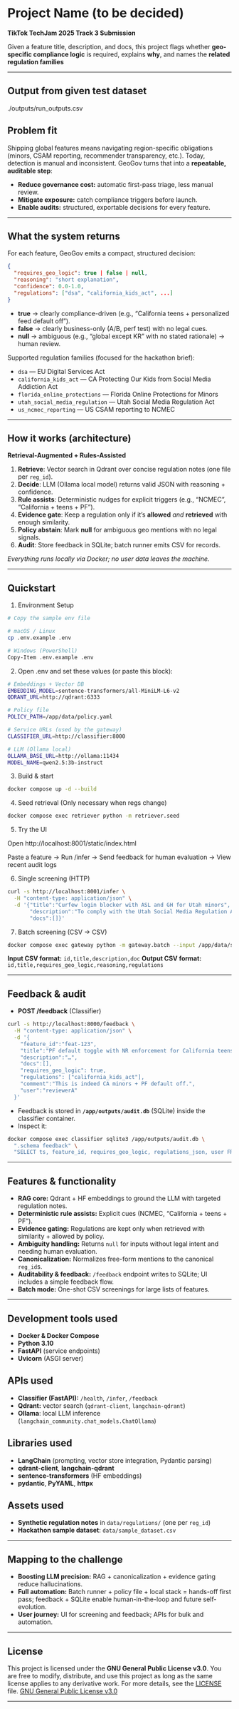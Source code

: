# Project Name (to be decided)

**TikTok TechJam 2025 Track 3 Submission**

Given a feature title, description, and docs, this project flags whether **geo-specific compliance logic** is required, explains **why**, and names the **related regulation families**

---

## Output from given test dataset
./outputs/run_outputs.csv

## Problem fit

Shipping global features means navigating region-specific obligations (minors, CSAM reporting, recommender transparency, etc.). Today, detection is manual and inconsistent. GeoGov turns that into a **repeatable, auditable step**:

* **Reduce governance cost:** automatic first-pass triage, less manual review.
* **Mitigate exposure:** catch compliance triggers before launch.
* **Enable audits:** structured, exportable decisions for every feature.

---

## What the system returns

For each feature, GeoGov emits a compact, structured decision:

```json
{
  "requires_geo_logic": true | false | null,
  "reasoning": "short explanation",
  "confidence": 0.0-1.0,
  "regulations": ["dsa", "california_kids_act", ...]
}
```

* **true** → clearly compliance-driven (e.g., “California teens + personalized feed default off”).
* **false** → clearly business-only (A/B, perf test) with no legal cues.
* **null** → ambiguous (e.g., “global except KR” with no stated rationale) → human review.

Supported regulation families (focused for the hackathon brief):

* `dsa` — EU Digital Services Act
* `california_kids_act` — CA Protecting Our Kids from Social Media Addiction Act
* `florida_online_protections` — Florida Online Protections for Minors
* `utah_social_media_regulation` — Utah Social Media Regulation Act
* `us_ncmec_reporting` — US CSAM reporting to NCMEC

---

## How it works (architecture)

**Retrieval-Augmented + Rules-Assisted**

1. **Retrieve**: Vector search in Qdrant over concise regulation notes (one file per `reg_id`).
2. **Decide**: LLM (Ollama local model) returns valid JSON with reasoning + confidence.
3. **Rule assists**: Deterministic nudges for explicit triggers (e.g., “NCMEC”, “California + teens + PF”).
4. **Evidence gate**: Keep a regulation only if it’s **allowed** *and* **retrieved** with enough similarity.
5. **Policy abstain**: Mark **null** for ambiguous geo mentions with no legal signals.
6. **Audit**: Store feedback in SQLite; batch runner emits CSV for records.

*Everything runs locally via Docker; no user data leaves the machine.*

---

## Quickstart

1) Environment Setup
```bash
# Copy the sample env file

# macOS / Linux
cp .env.example .env

# Windows (PowerShell)
Copy-Item .env.example .env
```

2) Open .env and set these values (or paste this block):

```bash
# Embeddings + Vector DB
EMBEDDING_MODEL=sentence-transformers/all-MiniLM-L6-v2
QDRANT_URL=http://qdrant:6333

# Policy file
POLICY_PATH=/app/data/policy.yaml

# Service URLs (used by the gateway)
CLASSIFIER_URL=http://classifier:8000

# LLM (Ollama local)
OLLAMA_BASE_URL=http://ollama:11434
MODEL_NAME=qwen2.5:3b-instruct

```
3) Build & start
```bash
docker compose up -d --build
```

4) Seed retrieval (Only necessary when regs change)
```bash
docker compose exec retriever python -m retriever.seed
```

5) Try the UI

Open http://localhost:8001/static/index.html

Paste a feature → Run /infer → Send feedback for human evaluation → View recent audit logs

6) Single screening (HTTP)
```bash
curl -s http://localhost:8001/infer \
  -H "content-type: application/json" \
  -d '{"title":"Curfew login blocker with ASL and GH for Utah minors",
       "description":"To comply with the Utah Social Media Regulation Act...",
       "docs":[]}'
```

7) Batch screening (CSV -> CSV)
```bash
docker compose exec gateway python -m gateway.batch --input /app/data/sample_dataset.csv --output /app/outputs/run_outputs.csv

```
**Input CSV format:** `id,title,description,doc`
**Output CSV format:** `id,title,requires_geo_logic,reasoning,regulations`

---

## Feedback & audit

* **POST /feedback** (Classifier)

```bash
curl -s http://localhost:8000/feedback \
  -H "content-type: application/json" \
  -d '{
    "feature_id":"feat-123",
    "title":"PF default toggle with NR enforcement for California teens",
    "description":"…",
    "docs":[],
    "requires_geo_logic": true,
    "regulations": ["california_kids_act"],
    "comment":"This is indeed CA minors + PF default off.",
    "user":"reviewerA"
  }'
```

* Feedback is stored in **`/app/outputs/audit.db`** (SQLite) inside the classifier container.
* Inspect it:

```bash
docker compose exec classifier sqlite3 /app/outputs/audit.db \
  ".schema feedback" \
  "SELECT ts, feature_id, requires_geo_logic, regulations_json, user FROM feedback ORDER BY ts DESC LIMIT 5;"
```

---

## Features & functionality

* **RAG core:** Qdrant + HF embeddings to ground the LLM with targeted regulation notes.
* **Deterministic rule assists:** Explicit cues (NCMEC, “California + teens + PF”).
* **Evidence gating:** Regulations are kept only when retrieved with similarity + allowed by policy.
* **Ambiguity handling:** Returns `null` for inputs without legal intent and needing human evaluation.
* **Canonicalization:** Normalizes free-form mentions to the canonical `reg_id`s.
* **Auditability & feedback:** `/feedback` endpoint writes to SQLite; UI includes a simple feedback flow.
* **Batch mode:** One-shot CSV screenings for large lists of features.

---

## Development tools used

* **Docker & Docker Compose**
* **Python 3.10**
* **FastAPI** (service endpoints)
* **Uvicorn** (ASGI server)

## APIs used

* **Classifier (FastAPI):** `/health`, `/infer`, `/feedback`
* **Qdrant:** vector search (`qdrant-client`, `langchain-qdrant`)
* **Ollama**: local LLM inference (`langchain_community.chat_models.ChatOllama`)

## Libraries used

* **LangChain** (prompting, vector store integration, Pydantic parsing)
* **qdrant-client**, **langchain-qdrant**
* **sentence-transformers** (HF embeddings)
* **pydantic**, **PyYAML**, **httpx**

## Assets used

* **Synthetic regulation notes** in `data/regulations/` (one per `reg_id`)
* **Hackathon sample dataset**: `data/sample_dataset.csv`

---

## Mapping to the challenge

* **Boosting LLM precision:** RAG + canonicalization + evidence gating reduce hallucinations.
* **Full automation:** Batch runner + policy file + local stack = hands-off first pass; feedback + SQLite enable human-in-the-loop and future self-evolution.
* **User journey:** UI for screening and feedback; APIs for bulk and automation.

---

## License
This project is licensed under the **GNU General Public License v3.0**. You are free to modify, distribute, and use this project as long as the same license applies to any derivative work.
For more details, see the [LICENSE](LICENSE) file.
[GNU General Public License v3.0](https://www.gnu.org/licenses/gpl-3.0.en.html)

---